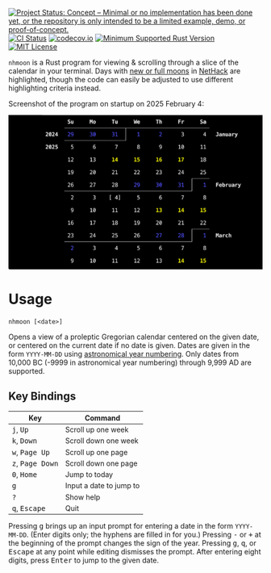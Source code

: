 [![Project Status: Concept – Minimal or no implementation has been done yet, or the repository is only intended to be a limited example, demo, or proof-of-concept.](https://www.repostatus.org/badges/latest/concept.svg)](https://www.repostatus.org/#concept)
[![CI Status](https://github.com/jwodder/nhmoon/actions/workflows/test.yml/badge.svg)](https://github.com/jwodder/nhmoon/actions/workflows/test.yml)
[![codecov.io](https://codecov.io/gh/jwodder/nhmoon/branch/master/graph/badge.svg)](https://codecov.io/gh/jwodder/nhmoon)
[![Minimum Supported Rust Version](https://img.shields.io/badge/MSRV-1.80-orange)](https://www.rust-lang.org)
[![MIT License](https://img.shields.io/github/license/jwodder/nhmoon.svg)](https://opensource.org/licenses/MIT)

`nhmoon` is a Rust program for viewing & scrolling through a slice of the
calendar in your terminal.  Days with [new or full moons][moon] in [NetHack][]
are highlighted, though the code can easily be adjusted to use different
highlighting criteria instead.

[moon]: https://nethackwiki.com/wiki/Time#Moon_phase_and_date
[NetHack]: https://www.nethack.org

Screenshot of the program on startup on 2025 February 4:

![Screenshot of the program](screenshot.png)

Usage
=====

    nhmoon [<date>]

Opens a view of a proleptic Gregorian calendar centered on the given date, or
centered on the current date if no date is given.  Dates are given in the form
`YYYY-MM-DD` using [astronomical year numbering][years].  Only dates from
10,000 BC (-9999 in astronomical year numbering) through 9,999 AD are
supported.

[years]: https://en.wikipedia.org/wiki/Astronomical_year_numbering

Key Bindings
------------

| Key                                | Command                 |
| ---------------------------------- | ----------------------- |
| <kbd>j</kbd>, <kbd>Up</kbd>        | Scroll up one week      |
| <kbd>k</kbd>, <kbd>Down</kbd>      | Scroll down one week    |
| <kbd>w</kbd>, <kbd>Page Up</kbd>   | Scroll up one page      |
| <kbd>z</kbd>, <kbd>Page Down</kbd> | Scroll down one page    |
| <kbd>0</kbd>, <kbd>Home</kbd>      | Jump to today           |
| <kbd>g</kbd>                       | Input a date to jump to |
| <kbd>?</kbd>                       | Show help               |
| <kbd>q</kbd>, <kbd>Escape</kbd>    | Quit                    |

Pressing <kbd>g</kbd> brings up an input prompt for entering a date in the form
`YYYY-MM-DD`.  (Enter digits only; the hyphens are filled in for you.)
Pressing <kbd>-</kbd> or <kbd>+</kbd> at the beginning of the prompt changes
the sign of the year.  Pressing <kbd>g</kbd>, <kbd>q</kbd>, or
<kbd>Escape</kbd> at any point while editing dismisses the prompt.  After
entering eight digits, press <kbd>Enter</kbd> to jump to the given date.
